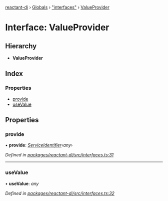 [reactant-di](../README.md) › [Globals](../globals.md) › ["interfaces"](../modules/_interfaces_.md) › [ValueProvider](_interfaces_.valueprovider.md)

# Interface: ValueProvider

## Hierarchy

* **ValueProvider**

## Index

### Properties

* [provide](_interfaces_.valueprovider.md#provide)
* [useValue](_interfaces_.valueprovider.md#usevalue)

## Properties

###  provide

• **provide**: *[ServiceIdentifier](../modules/_interfaces_.md#serviceidentifier)‹any›*

*Defined in [packages/reactant-di/src/interfaces.ts:31](https://github.com/unadlib/reactant/blob/ecdc150/packages/reactant-di/src/interfaces.ts#L31)*

___

###  useValue

• **useValue**: *any*

*Defined in [packages/reactant-di/src/interfaces.ts:32](https://github.com/unadlib/reactant/blob/ecdc150/packages/reactant-di/src/interfaces.ts#L32)*
